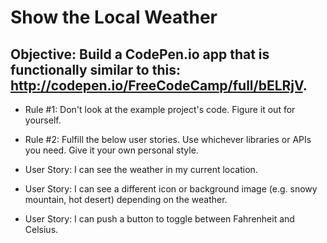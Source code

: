 # Show the Local Weather

## Objective: Build a CodePen.io app that is functionally similar to this: http://codepen.io/FreeCodeCamp/full/bELRjV.

* Rule #1: Don't look at the example project's code. Figure it out for yourself.

* Rule #2: Fulfill the below user stories. Use whichever libraries or APIs you need. Give it your own personal style.

* User Story: I can see the weather in my current location.

* User Story: I can see a different icon or background image (e.g. snowy mountain, hot desert) depending on the weather.

* User Story: I can push a button to toggle between Fahrenheit and Celsius.
